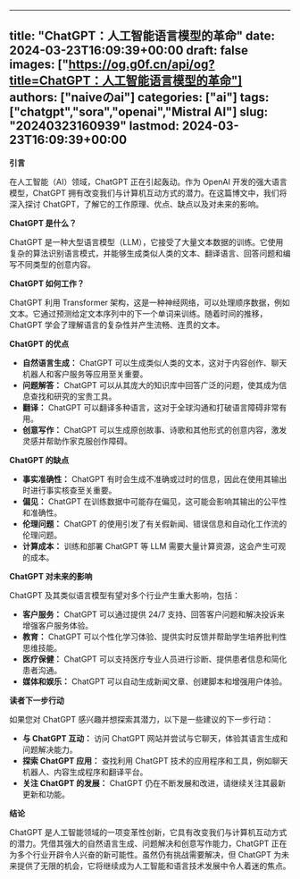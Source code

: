 
---
title: "ChatGPT：人工智能语言模型的革命"
date: 2024-03-23T16:09:39+00:00
draft: false
images: ["https://og.g0f.cn/api/og?title=ChatGPT：人工智能语言模型的革命"]
authors: ["naiveのai"]
categories: ["ai"]
tags: ["chatgpt","sora","openai","Mistral AI"]
slug: "20240323160939"
lastmod: 2024-03-23T16:09:39+00:00
---
**引言**

在人工智能（AI）领域，ChatGPT 正在引起轰动。作为 OpenAI 开发的强大语言模型，ChatGPT 拥有改变我们与计算机互动方式的潜力。在这篇博文中，我们将深入探讨 ChatGPT，了解它的工作原理、优点、缺点以及对未来的影响。

**ChatGPT 是什么？**

ChatGPT 是一种大型语言模型（LLM），它接受了大量文本数据的训练。它使用复杂的算法识别语言模式，并能够生成类似人类的文本、翻译语言、回答问题和编写不同类型的创意内容。

**ChatGPT 如何工作？**

ChatGPT 利用 Transformer 架构，这是一种神经网络，可以处理顺序数据，例如文本。它通过预测给定文本序列中的下一个单词来训练。随着时间的推移，ChatGPT 学会了理解语言的复杂性并产生流畅、连贯的文本。

**ChatGPT 的优点**

* **自然语言生成：** ChatGPT 可以生成类似人类的文本，这对于内容创作、聊天机器人和客户服务等应用至关重要。
* **问题解答：** ChatGPT 可以从其庞大的知识库中回答广泛的问题，使其成为信息查找和研究的宝贵工具。
* **翻译：** ChatGPT 可以翻译多种语言，这对于全球沟通和打破语言障碍非常有用。
* **创意写作：** ChatGPT 可以生成原创故事、诗歌和其他形式的创意内容，激发灵感并帮助作家克服创作障碍。

**ChatGPT 的缺点**

* **事实准确性：** ChatGPT 有时会生成不准确或过时的信息，因此在使用其输出时进行事实核查至关重要。
* **偏见：** ChatGPT 在训练数据中可能存在偏见，这可能会影响其输出的公平性和准确性。
* **伦理问题：** ChatGPT 的使用引发了有关假新闻、错误信息和自动化工作流的伦理问题。
* **计算成本：** 训练和部署 ChatGPT 等 LLM 需要大量计算资源，这会产生可观的成本。

**ChatGPT 对未来的影响**

ChatGPT 及其类似语言模型有望对多个行业产生重大影响，包括：

* **客户服务：** ChatGPT 可以通过提供 24/7 支持、回答客户问题和解决投诉来增强客户服务体验。
* **教育：** ChatGPT 可以个性化学习体验、提供实时反馈并帮助学生培养批判性思维技能。
* **医疗保健：** ChatGPT 可以支持医疗专业人员进行诊断、提供患者信息和简化患者沟通。
* **媒体和娱乐：** ChatGPT 可以自动生成新闻文章、创建脚本和增强用户体验。

**读者下一步行动**

如果您对 ChatGPT 感兴趣并想探索其潜力，以下是一些建议的下一步行动：

* **与 ChatGPT 互动：** 访问 ChatGPT 网站并尝试与它聊天，体验其语言生成和问题解决能力。
* **探索 ChatGPT 应用：** 查找利用 ChatGPT 技术的应用程序和工具，例如聊天机器人、内容生成程序和翻译平台。
* **关注 ChatGPT 的发展：** ChatGPT 仍在不断发展和改进，请继续关注其最新更新和功能。

**结论**

ChatGPT 是人工智能领域的一项变革性创新，它具有改变我们与计算机互动方式的潜力。凭借其强大的自然语言生成、问题解决和创意写作能力，ChatGPT 正在为多个行业开辟令人兴奋的新可能性。虽然仍有挑战需要解决，但 ChatGPT 为未来提供了无限的机会，它将继续成为人工智能和语言技术发展中令人着迷的焦点。